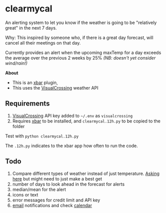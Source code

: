# clearmycal
An alerting system to let you know if the weather is going to be "relatively great" in the next 7 days. 

Why: This inspired by someone who, if there is a great day forecast, will cancel all their meetings on that day. 

Currently provides an alert when the upcoming maxTemp for a day exceeds the average over the previous 2 weeks by 25% _(NB: doesn't yet consider wind/rain!)_

**About** 

* This is an [xbar](https://xbarapp.com/) plugin, 
* This uses the [VisualCrossing](https://www.visualcrossing.com/resources/documentation/weather-api/how-to-replace-the-dark-sky-api/) weather API


## Requirements

1. [VisualCrossing](https://www.visualcrossing.com/resources/documentation/weather-api/how-to-replace-the-dark-sky-api/) API key added to `~/.env` as `visualcrossing`
1. Requires [xbar](https://xbarapp.com/) to be installed, and `clearmycal.12h.py` to be copied to the folder

Test with `python clearmycal.12h.py`

The `.12h.py` indicates to the xbar app how often to run the code. 

## Todo
1. Compare different types of weather instead of just temperature. [Asking here](https://github.com/nrkno/yr-weather-symbols/issues/21#issuecomment-740599546) but might need to just make a best get
1. number of days to look ahead in the forecast for alerts
1. median/mean for the alert
1. icons or text
1. error messages for credit limit and API key
1. [email](https://sendgrid.com/pricing/) notifications and check [calendar](https://developers.google.com/calendar/api/quickstart/python)